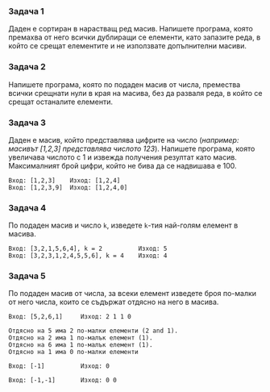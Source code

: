 ### Задача 1
Даден е сортиран в нарастващ ред масив. Напишете програма, която премахва от него всички дублиращи се елементи, като запазите реда, в който се срещат елементите и не използвате допълнителни масиви.

### Задача 2
Напишете програма, която по подаден масив от числа, премества всички срещнати нули в края на масива, без да разваля реда, в който се срещат останалите елементи. 

### Задача 3
Даден е масив, който представлява цифрите на число (_например: масивът [1,2,3] представлява числото 123_). Напишете програма, която увеличава числото с 1 и извежда получения резултат като масив. Максималният брой цифри, който не бива да се надвишава е 100.
```
Вход: [1,2,3]    Изход: [1,2,4]    
Вход: [1,2,3,9]  Изход: [1,2,4,0]    
```

### Задача 4
По подаден масив и число `k`, изведете `k`-тия най-голям елемент в масива. 
```
Вход: [3,2,1,5,6,4], k = 2          Изход: 5
Вход: [3,2,3,1,2,4,5,5,6], k = 4    Изход: 4
```

### Задача 5
По подаден масив от числа, за всеки елемент изведете броя по-малки от него числа, които се съдържат отдясно на него в масива.

```
Вход: [5,2,6,1]     Изход: 2 1 1 0

Отдясно на 5 има 2 по-малки елементи (2 and 1).
Отдясно на 2 има 1 по-малък елемент (1).
Отдясно на 6 има 1 по-малък елемент (1).
Отдясно на 1 има 0 по-малки елементи

Вход: [-1]          Изход: 0

Вход: [-1,-1]       Изход: 0 0
```
